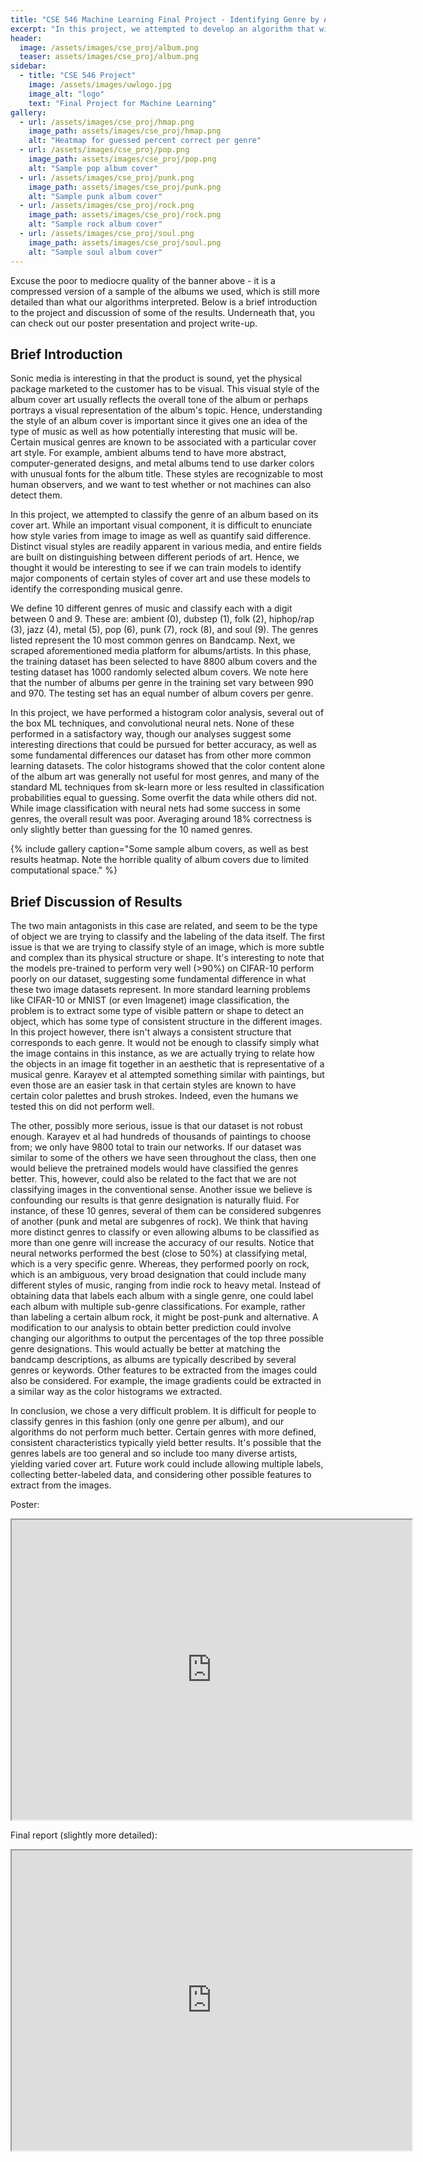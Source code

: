 ```yaml
---
title: "CSE 546 Machine Learning Final Project - Identifying Genre by Album Cover"
excerpt: "In this project, we attempted to develop an algorithm that will classify an album's musical genre/style based on the cover art. We pursued a color analysis where we created color histograms and then compare genres against each other. We also implemented several neural networks, both completely trained on our dataset and pretrained on Imagenet data and implemented via transfer learning. Overall, our results were mixed, as some genres are classified accurately and others are not.  "
header:
  image: /assets/images/cse_proj/album.png
  teaser: assets/images/cse_proj/album.png
sidebar:
  - title: "CSE 546 Project"
    image: /assets/images/uwlogo.jpg
    image_alt: "logo"
    text: "Final Project for Machine Learning"
gallery:
  - url: /assets/images/cse_proj/hmap.png
    image_path: assets/images/cse_proj/hmap.png
    alt: "Heatmap for guessed percent correct per genre"
  - url: /assets/images/cse_proj/pop.png
    image_path: assets/images/cse_proj/pop.png
    alt: "Sample pop album cover"
  - url: /assets/images/cse_proj/punk.png
    image_path: assets/images/cse_proj/punk.png
    alt: "Sample punk album cover"
  - url: /assets/images/cse_proj/rock.png
    image_path: assets/images/cse_proj/rock.png
    alt: "Sample rock album cover"
  - url: /assets/images/cse_proj/soul.png
    image_path: assets/images/cse_proj/soul.png
    alt: "Sample soul album cover"
---
```

Excuse the poor to mediocre quality of the banner above - it is a compressed version of a sample of the albums we used, which is still more detailed than what our algorithms interpreted. Below is a brief introduction to the project and discussion of some of the results. Underneath that, you can check out our poster presentation and project write-up. 

## Brief Introduction 
Sonic media is interesting in that the product is sound, yet the physical package marketed to the customer has to be visual. This visual style of the album cover art usually reflects the overall tone of the album or perhaps portrays a visual representation of the album's topic. Hence, understanding the style of an album cover is important since it gives one an idea of the type of music as well as how potentially interesting that music will be. Certain musical genres are known to be associated with a particular cover art style. For example, ambient albums tend to have more abstract, computer-generated designs, and metal albums tend to use darker colors with unusual fonts for the album title. These styles are recognizable to most human observers, and we want to test whether or not machines can also detect them.

 In this project, we attempted to classify the genre of an album based on its cover art. While an important visual component, it is difficult to enunciate how style varies from image to image as well as quantify said difference. Distinct visual styles are readily apparent in various media, and entire fields are built on distinguishing between different periods of art. Hence, we thought it would be interesting to see if we can train models to identify major components of certain styles of cover art and use these models to identify the corresponding musical genre.

 We define 10 different genres of music and classify each with a digit between 0 and 9. These are: ambient (0), dubstep (1), folk (2), hiphop/rap (3), jazz (4), metal (5), pop (6), punk (7), rock (8), and soul (9). The genres listed represent the 10 most common genres on Bandcamp. Next, we scraped aforementioned media platform for albums/artists. In this phase, the training dataset has been selected to have 8800 album covers and the testing dataset has 1000 randomly selected album covers. We note here that the number of albums per genre in the training set vary between 990 and 970. The testing set has an equal number of album covers per genre. 

In this project, we have performed a histogram color analysis, several out of the box ML techniques, and convolutional neural nets. None of these performed in a satisfactory way, though our analyses suggest some interesting directions that could be pursued for better accuracy, as well as some fundamental differences our dataset has from other more common learning datasets. The color histograms showed that the color content alone of the album art was generally not useful for most genres, and many of the standard ML techniques from sk-learn more or less resulted in classification probabilities equal to guessing. Some overfit the data while others did not. While image classification with neural nets had some success in some genres, the overall result was poor. Averaging around 18% correctness is only slightly better than guessing for the 10 named genres.

{% include gallery caption="Some sample album covers, as well as best results heatmap. Note the horrible quality of album covers due to limited computational space." %}

## Brief Discussion of Results

The two main antagonists in this case are related, and seem to be the type of object we are trying to classify and the labeling of the data itself. The first issue is that we are trying to classify style of an image, which is more subtle and complex than its physical structure or shape. It's interesting to note that the models pre-trained to perform very well (>90%) on CIFAR-10 perform poorly on our dataset, suggesting some fundamental difference in what these two image datasets represent.  In more standard learning problems like CIFAR-10 or MNIST (or even Imagenet) image classification, the problem is to extract some type of visible pattern or shape to detect an object, which has some type of consistent structure in the different images. In this project however, there isn't always a consistent structure that corresponds to each genre. It would not be enough to classify simply what the image contains in this instance, as we are actually trying to relate how the objects in an image fit together in an aesthetic that is representative of a musical genre. Karayev et al attempted something similar with paintings, but even those are an easier task in that certain styles are known to have certain color palettes and brush strokes. Indeed, even the humans we tested this on did not perform well.

 The other, possibly more serious, issue is that our dataset is not robust enough. Karayev et al had hundreds of thousands of paintings to choose from; we only have 9800 total to train our networks. If our dataset was similar to some of the others we have seen throughout the class, then one would believe the pretrained models would have classified the genres better. This, however, could also be related to the fact that we are not classifying images in the conventional sense. Another issue we believe is confounding our results is that genre designation is naturally fluid. For instance, of these 10 genres, several of them can be considered subgenres of another (punk and metal are subgenres of rock). We think that having more distinct genres to classify or even allowing albums to be classified as more than one genre will increase the accuracy of our results. Notice that neural networks performed the best (close to 50%) at classifying metal, which is a very specific genre. Whereas, they performed poorly on rock, which is an ambiguous, very broad designation that could include many different styles of music, ranging from indie rock to heavy metal. Instead of obtaining data that labels each album with a single genre, one could label each album with multiple sub-genre classifications. For example, rather than labeling a certain album rock, it might be post-punk and alternative. A modification to our analysis to obtain better prediction could involve changing our algorithms to output the percentages of the top three possible genre designations. This would actually be better at matching the bandcamp descriptions, as albums are typically described by several genres or keywords. Other features to be extracted from the images could also be considered. For example, the image gradients could be extracted in a similar way as the color histograms we extracted.

 In conclusion, we chose a very difficult problem. It is difficult for people to classify genres in this fashion (only one genre per album), and our algorithms do not perform much better. Certain genres with  more defined, consistent characteristics typically yield better results. It's possible that the genres labels are too general and so include too many diverse artists, yielding varied cover art. Future work could include allowing multiple labels, collecting better-labeled data, and considering other possible features to extract from the images.  


Poster: 
<iframe src="https://drive.google.com/file/d/1Nou5v3j_ES6OoZISfoP4fzhBU4B5gy1A/preview" width="640" height="480"></iframe>

Final report (slightly more detailed): 
<iframe src="https://drive.google.com/file/d/14Gv9JugKkH8wwtNuXOBEQGPv84fKg-e_/preview" width="640" height="480"></iframe>